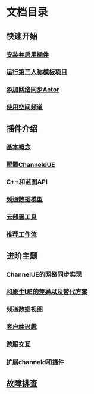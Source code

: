 # 文档目录
## 快速开始
### [安装并启用插件](installation.md)
### [运行第三人称模板项目](third-person-template.md)
### [添加网络同步Actor](add-replication.md)
### [使用空间频道](use-spatial-channel.md)

## 插件介绍
### [基本概念](basic-concepts.md)
### [配置ChanneldUE](settings.md)
### C++和蓝图API
### [频道数据模型](channel-data-schema.md)
### [云部署工具](cloud-deployment-tool.md)
### [推荐工作流](recommended-workflow.md)

## 进阶主题
### ChannelUE的网络同步实现
### [和原生UE的差异以及替代方案](native-ue-comparison.md)
### 频道数据视图
### [客户端兴趣](client-interest.md)
### 跨服交互
### 扩展channeld和插件

## [故障排查](troubleshooting.md)
